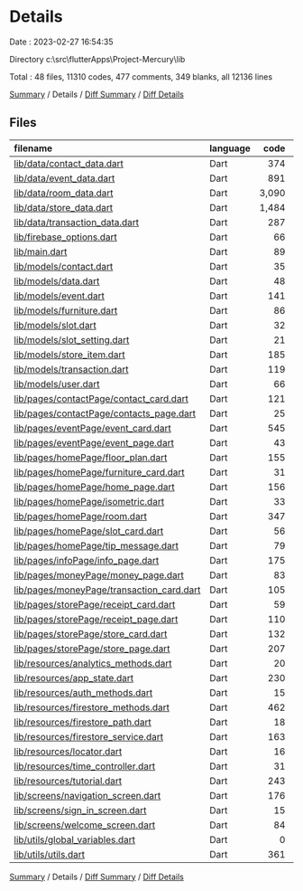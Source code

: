 # Details

Date : 2023-02-27 16:54:35

Directory c:\\src\\flutterApps\\Project-Mercury\\lib

Total : 48 files,  11310 codes, 477 comments, 349 blanks, all 12136 lines

[Summary](results.md) / Details / [Diff Summary](diff.md) / [Diff Details](diff-details.md)

## Files
| filename | language | code | comment | blank | total |
| :--- | :--- | ---: | ---: | ---: | ---: |
| [lib/data/contact_data.dart](/lib/data/contact_data.dart) | Dart | 374 | 0 | 5 | 379 |
| [lib/data/event_data.dart](/lib/data/event_data.dart) | Dart | 891 | 0 | 3 | 894 |
| [lib/data/room_data.dart](/lib/data/room_data.dart) | Dart | 3,090 | 127 | 9 | 3,226 |
| [lib/data/store_data.dart](/lib/data/store_data.dart) | Dart | 1,484 | 66 | 2 | 1,552 |
| [lib/data/transaction_data.dart](/lib/data/transaction_data.dart) | Dart | 287 | 2 | 4 | 293 |
| [lib/firebase_options.dart](/lib/firebase_options.dart) | Dart | 66 | 12 | 6 | 84 |
| [lib/main.dart](/lib/main.dart) | Dart | 89 | 7 | 7 | 103 |
| [lib/models/contact.dart](/lib/models/contact.dart) | Dart | 35 | 0 | 6 | 41 |
| [lib/models/data.dart](/lib/models/data.dart) | Dart | 48 | 0 | 4 | 52 |
| [lib/models/event.dart](/lib/models/event.dart) | Dart | 141 | 0 | 11 | 152 |
| [lib/models/furniture.dart](/lib/models/furniture.dart) | Dart | 86 | 7 | 14 | 107 |
| [lib/models/slot.dart](/lib/models/slot.dart) | Dart | 32 | 1 | 4 | 37 |
| [lib/models/slot_setting.dart](/lib/models/slot_setting.dart) | Dart | 21 | 0 | 2 | 23 |
| [lib/models/store_item.dart](/lib/models/store_item.dart) | Dart | 185 | 0 | 11 | 196 |
| [lib/models/transaction.dart](/lib/models/transaction.dart) | Dart | 119 | 0 | 8 | 127 |
| [lib/models/user.dart](/lib/models/user.dart) | Dart | 66 | 0 | 5 | 71 |
| [lib/pages/contactPage/contact_card.dart](/lib/pages/contactPage/contact_card.dart) | Dart | 121 | 0 | 4 | 125 |
| [lib/pages/contactPage/contacts_page.dart](/lib/pages/contactPage/contacts_page.dart) | Dart | 25 | 0 | 4 | 29 |
| [lib/pages/eventPage/event_card.dart](/lib/pages/eventPage/event_card.dart) | Dart | 545 | 3 | 19 | 567 |
| [lib/pages/eventPage/event_page.dart](/lib/pages/eventPage/event_page.dart) | Dart | 43 | 0 | 3 | 46 |
| [lib/pages/homePage/floor_plan.dart](/lib/pages/homePage/floor_plan.dart) | Dart | 155 | 10 | 16 | 181 |
| [lib/pages/homePage/furniture_card.dart](/lib/pages/homePage/furniture_card.dart) | Dart | 31 | 1 | 5 | 37 |
| [lib/pages/homePage/home_page.dart](/lib/pages/homePage/home_page.dart) | Dart | 156 | 5 | 7 | 168 |
| [lib/pages/homePage/isometric.dart](/lib/pages/homePage/isometric.dart) | Dart | 33 | 4 | 8 | 45 |
| [lib/pages/homePage/room.dart](/lib/pages/homePage/room.dart) | Dart | 347 | 76 | 18 | 441 |
| [lib/pages/homePage/slot_card.dart](/lib/pages/homePage/slot_card.dart) | Dart | 56 | 1 | 4 | 61 |
| [lib/pages/homePage/tip_message.dart](/lib/pages/homePage/tip_message.dart) | Dart | 79 | 0 | 2 | 81 |
| [lib/pages/infoPage/info_page.dart](/lib/pages/infoPage/info_page.dart) | Dart | 175 | 1 | 5 | 181 |
| [lib/pages/moneyPage/money_page.dart](/lib/pages/moneyPage/money_page.dart) | Dart | 83 | 0 | 4 | 87 |
| [lib/pages/moneyPage/transaction_card.dart](/lib/pages/moneyPage/transaction_card.dart) | Dart | 105 | 2 | 3 | 110 |
| [lib/pages/storePage/receipt_card.dart](/lib/pages/storePage/receipt_card.dart) | Dart | 59 | 0 | 3 | 62 |
| [lib/pages/storePage/receipt_page.dart](/lib/pages/storePage/receipt_page.dart) | Dart | 110 | 0 | 4 | 114 |
| [lib/pages/storePage/store_card.dart](/lib/pages/storePage/store_card.dart) | Dart | 132 | 84 | 3 | 219 |
| [lib/pages/storePage/store_page.dart](/lib/pages/storePage/store_page.dart) | Dart | 207 | 1 | 5 | 213 |
| [lib/resources/analytics_methods.dart](/lib/resources/analytics_methods.dart) | Dart | 20 | 0 | 6 | 26 |
| [lib/resources/app_state.dart](/lib/resources/app_state.dart) | Dart | 230 | 17 | 28 | 275 |
| [lib/resources/auth_methods.dart](/lib/resources/auth_methods.dart) | Dart | 15 | 0 | 7 | 22 |
| [lib/resources/firestore_methods.dart](/lib/resources/firestore_methods.dart) | Dart | 462 | 15 | 21 | 498 |
| [lib/resources/firestore_path.dart](/lib/resources/firestore_path.dart) | Dart | 18 | 0 | 6 | 24 |
| [lib/resources/firestore_service.dart](/lib/resources/firestore_service.dart) | Dart | 163 | 11 | 15 | 189 |
| [lib/resources/locator.dart](/lib/resources/locator.dart) | Dart | 16 | 6 | 3 | 25 |
| [lib/resources/time_controller.dart](/lib/resources/time_controller.dart) | Dart | 31 | 7 | 8 | 46 |
| [lib/resources/tutorial.dart](/lib/resources/tutorial.dart) | Dart | 243 | 0 | 6 | 249 |
| [lib/screens/navigation_screen.dart](/lib/screens/navigation_screen.dart) | Dart | 176 | 1 | 9 | 186 |
| [lib/screens/sign_in_screen.dart](/lib/screens/sign_in_screen.dart) | Dart | 15 | 0 | 3 | 18 |
| [lib/screens/welcome_screen.dart](/lib/screens/welcome_screen.dart) | Dart | 84 | 0 | 4 | 88 |
| [lib/utils/global_variables.dart](/lib/utils/global_variables.dart) | Dart | 0 | 0 | 2 | 2 |
| [lib/utils/utils.dart](/lib/utils/utils.dart) | Dart | 361 | 10 | 13 | 384 |

[Summary](results.md) / Details / [Diff Summary](diff.md) / [Diff Details](diff-details.md)